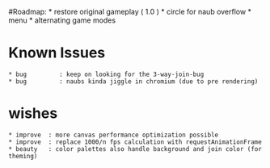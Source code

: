 #Roadmap:
	* restore original gameplay ( 1.0 )
	  * circle for naub overflow
	  * menu
	* alternating game modes

# Known Issues
	* bug         : keep on looking for the 3-way-join-bug
	* bug         : naubs kinda jiggle in chromium (due to pre rendering)

# wishes
	* improve  : more canvas performance optimization possible
	* improve  : replace 1000/n fps calculation with requestAnimationFrame
	* beauty   : color palettes also handle background and join color (for theming)
